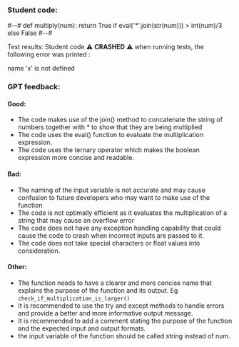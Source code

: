 ### Student code: 

#--#
def multiply(num):
    return True if eval('*'.join(str(num))) > int(num)/3 else False
#--#

 Test results: 
Student code :warning: **CRASHED** :warning: when running tests, the following error was printed : 

 name 'x' is not defined 



 ### GPT feedback: 

#### Good:
- The code makes use of the join() method to concatenate the string of numbers together with * to show that they are being multiplied
- The code uses the eval() function to evaluate the multiplication expression.
- The code uses the ternary operator which makes the boolean expression more concise and readable.
    
#### Bad:
- The naming of the input variable is not accurate and may cause confusion to future developers who may want to make use of the function
- The code is not optimally efficient as it evaluates the multiplication of a string that may cause an overflow error
- The code does not have any exception handling capability that could cause the code to crash when incorrect inputs are passed to it.
- The code does not take special characters or float values into consideration.

#### Other:
- The function needs to have a clearer and more concise name that explains the purpose of the function and its output. Eg `check_if_multiplication_is_larger()` 
- It is recommended to use the try and except methods to handle errors and provide a better and more informative output message.
- It is recommended to add a comment stating the purpose of the function and the expected input and output formats.
- the input variable of the function should be called string instead of num.